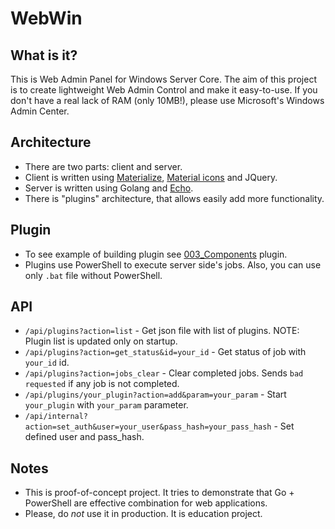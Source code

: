 # WebWin

## What is it?

This is Web Admin Panel for Windows Server Core.
The aim of this project is to create lightweight Web Admin Control and make it easy-to-use.
If you don't have a real lack of RAM (only 10MB!), please use Microsoft's Windows Admin Center.

## Architecture

* There are two parts: client and server.
* Client is written using [Materialize](https://github.com/materializecss/materialize), [Material icons](https://fonts.google.com/icons?selected=Material+Icons) and JQuery.
* Server is written using Golang and [Echo](https://echo.labstack.com).
* There is "plugins" architecture, that allows easily add more functionality.

## Plugin

* To see example of building plugin see [003_Components](web_root/plugins/003_Components) plugin.
* Plugins use PowerShell to execute server side's jobs. Also, you can use only `.bat` file without PowerShell.

## API

* `/api/plugins?action=list` - Get json file with list of plugins. NOTE: Plugin list is updated only on startup.
* `/api/plugins?action=get_status&id=your_id` - Get status of job with `your_id` id.
* `/api/plugins?action=jobs_clear` - Clear completed jobs. Sends `bad requested` if any job is not completed.
* `/api/plugins/your_plugin?action=add&param=your_param` - Start `your_plugin` with `your_param` parameter.
* `/api/internal?action=set_auth&user=your_user&pass_hash=your_pass_hash` - Set defined user and pass_hash.

## Notes

* This is proof-of-concept project. It tries to demonstrate that Go + PowerShell are effective combination for web applications.
* Please, do _not_ use it in production. It is education project.
